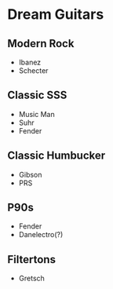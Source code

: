 # Dream Guitars
## Modern Rock
- Ibanez
- Schecter

## Classic SSS
- Music Man
- Suhr
- Fender

## Classic Humbucker
- Gibson
- PRS

## P90s
- Fender
- Danelectro(?)

## Filtertons
- Gretsch